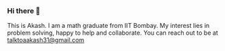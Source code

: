 ### Hi there 👋

<!--
**talktoaakash/talktoaakash** is a ✨ _special_ ✨ repository because its `README.md` (this file) appears on your GitHub profile.

Here are some ideas to get you started:

- 🔭 I’m currently working on ...
- 🌱 I’m currently learning ...
- 👯 I’m looking to collaborate on ...
- 🤔 I’m looking for help with ...
- 💬 Ask me about ...
- 📫 How to reach me: ...
- 😄 Pronouns: ...
- ⚡ Fun fact: ...
-->
This is Akash. I am a math graduate from IIT Bombay. My interest lies in problem solving, happy to help and collaborate.
You can reach out to be at talktoaakash31@gmail.com

